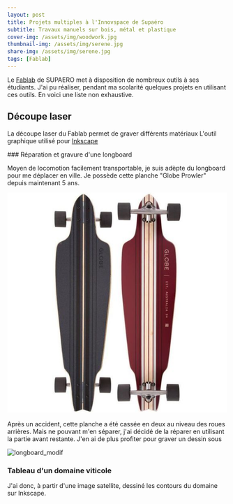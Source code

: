 ```yaml
---
layout: post
title: Projets multiples à l'Innovspace de Supaéro
subtitle: Travaux manuels sur bois, métal et plastique
cover-img: /assets/img/woodwork.jpg
thumbnail-img: /assets/img/serene.jpg
share-img: /assets/img/serene.jpg
tags: [Fablab]
---
```


Le [Fablab](https://fablab-manager.isae.fr/) de SUPAERO met à disposition de nombreux outils à ses étudiants. 
J'ai pu réaliser, pendant ma scolarité quelques projets en utilisant ces outils. En voici une liste non exhaustive.

## Découpe laser

La découpe laser du Fablab permet de graver différents matériaux
L'outil graphique utilisé pour  [Inkscape](https://www.google.com/search?channel=fs&client=ubuntu&q=inksca)

### Réparation et gravure d'une longboard

Moyen de locomotion facilement transportable, je suis adèpte du longboard pour me déplacer en ville.
Je possède cette planche "Globe Prowler" depuis maintenant 5 ans.

![longboard_original](assets/img/longboard_original.jpg)

Après un accident, cette planche a été cassée en deux au niveau des roues arrières.
Mais ne pouvant m'en séparer, j'ai décidé de la réparer en utilisant la partie avant restante.
J'en ai de plus profiter pour graver un dessin sous

![longboard_modif](assets/img/longboard_modif.png)

### Tableau d'un domaine viticole

J'ai donc, à partir d'une image satellite, dessiné les contours du domaine sur Inkscape.
